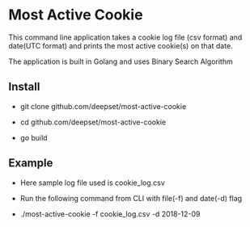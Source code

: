 # Most Active Cookie
This command line application takes a cookie log file (csv format) and date(UTC format) and prints the most active cookie(s) on that date.

The application is built in Golang and uses Binary Search Algorithm

## Install
* git clone github.com/deepset/most-active-cookie

* cd github.com/deepset/most-active-cookie

* go build


## Example
* Here sample log file used is cookie_log.csv

* Run the following command from CLI with file(-f) and date(-d) flag 

* ./most-active-cookie -f cookie_log.csv -d 2018-12-09
